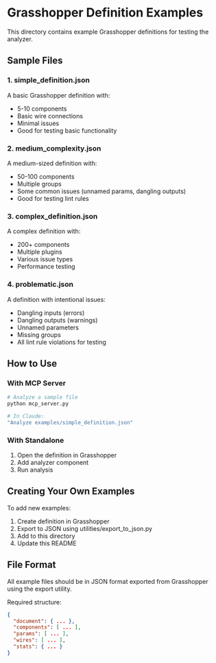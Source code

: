 # Grasshopper Definition Examples

This directory contains example Grasshopper definitions for testing the analyzer.

## Sample Files

### 1. simple_definition.json
A basic Grasshopper definition with:
- 5-10 components
- Basic wire connections
- Minimal issues
- Good for testing basic functionality

### 2. medium_complexity.json
A medium-sized definition with:
- 50-100 components
- Multiple groups
- Some common issues (unnamed params, dangling outputs)
- Good for testing lint rules

### 3. complex_definition.json
A complex definition with:
- 200+ components
- Multiple plugins
- Various issue types
- Performance testing

### 4. problematic.json
A definition with intentional issues:
- Dangling inputs (errors)
- Dangling outputs (warnings)
- Unnamed parameters
- Missing groups
- All lint rule violations for testing

## How to Use

### With MCP Server
```bash
# Analyze a sample file
python mcp_server.py

# In Claude:
"Analyze examples/simple_definition.json"
```

### With Standalone
1. Open the definition in Grasshopper
2. Add analyzer component
3. Run analysis

## Creating Your Own Examples

To add new examples:

1. Create definition in Grasshopper
2. Export to JSON using utilities/export_to_json.py
3. Add to this directory
4. Update this README

## File Format

All example files should be in JSON format exported from Grasshopper using the export utility.

Required structure:
```json
{
  "document": { ... },
  "components": [ ... ],
  "params": [ ... ],
  "wires": [ ... ],
  "stats": { ... }
}
```
